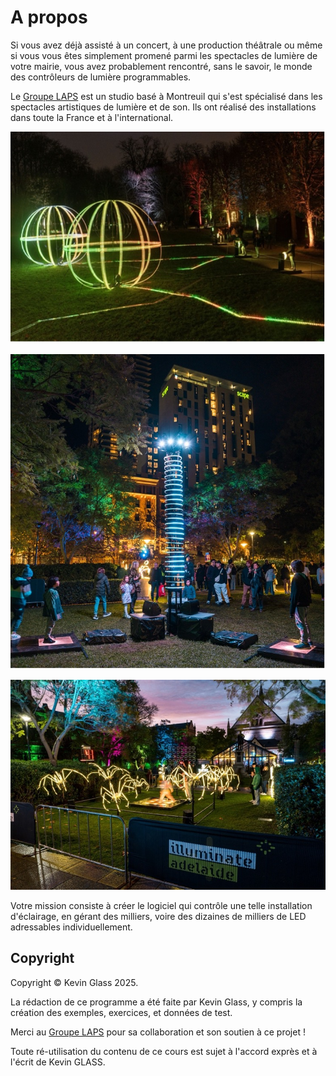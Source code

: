 # A propos

Si vous avez déjà assisté à un concert, à une production théâtrale ou même si vous vous êtes simplement promené parmi les spectacles de lumière de votre mairie, vous avez probablement rencontré, sans le savoir, le monde des contrôleurs de lumière programmables.

Le [Groupe LAPS](https://groupe-laps.org) est un studio basé à Montreuil qui s'est spécialisé dans les spectacles artistiques de lumière et de son. Ils ont réalisé des installations dans toute la France et à l'international.

![](./img/led1.jpg)

![](./img/led2.jpg)

![](./img/led3.jpg)

Votre mission consiste à créer le logiciel qui contrôle une telle installation d'éclairage, en gérant des milliers, voire des dizaines de milliers de LED adressables individuellement.

## Copyright

Copyright © Kevin Glass 2025.

La rédaction de ce programme a été faite par Kevin Glass, y compris la création des exemples, exercices, et données de test.

Merci au [Groupe LAPS](https://groupe-laps.org) pour sa collaboration et son soutien à ce projet !

Toute ré-utilisation du contenu de ce cours est sujet à l'accord exprès et à l'écrit de Kevin GLASS.